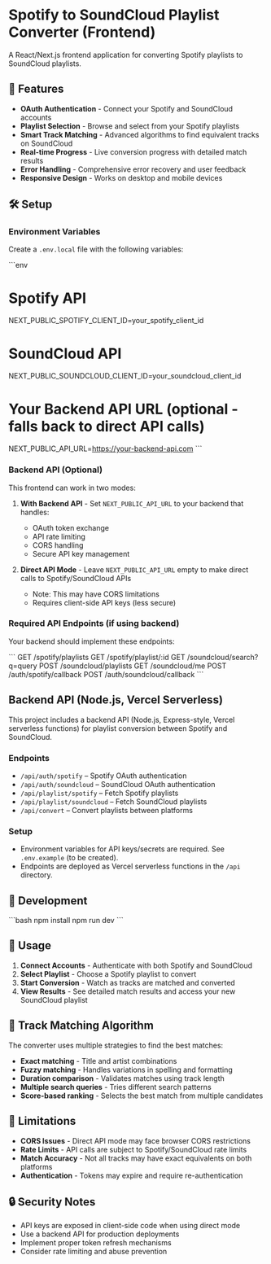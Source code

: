 # Spotify to SoundCloud Playlist Converter (Frontend)

A React/Next.js frontend application for converting Spotify playlists to SoundCloud playlists.

## 🚀 Features

- **OAuth Authentication** - Connect your Spotify and SoundCloud accounts
- **Playlist Selection** - Browse and select from your Spotify playlists
- **Smart Track Matching** - Advanced algorithms to find equivalent tracks on SoundCloud
- **Real-time Progress** - Live conversion progress with detailed match results
- **Error Handling** - Comprehensive error recovery and user feedback
- **Responsive Design** - Works on desktop and mobile devices

## 🛠️ Setup

### Environment Variables

Create a `.env.local` file with the following variables:

\`\`\`env
# Spotify API
NEXT_PUBLIC_SPOTIFY_CLIENT_ID=your_spotify_client_id

# SoundCloud API  
NEXT_PUBLIC_SOUNDCLOUD_CLIENT_ID=your_soundcloud_client_id

# Your Backend API URL (optional - falls back to direct API calls)
NEXT_PUBLIC_API_URL=https://your-backend-api.com
\`\`\`

### Backend API (Optional)

This frontend can work in two modes:

1. **With Backend API** - Set `NEXT_PUBLIC_API_URL` to your backend that handles:
   - OAuth token exchange
   - API rate limiting
   - CORS handling
   - Secure API key management

2. **Direct API Mode** - Leave `NEXT_PUBLIC_API_URL` empty to make direct calls to Spotify/SoundCloud APIs
   - Note: This may have CORS limitations
   - Requires client-side API keys (less secure)

### Required API Endpoints (if using backend)

Your backend should implement these endpoints:

\`\`\`
GET  /spotify/playlists
GET  /spotify/playlist/:id
GET  /soundcloud/search?q=query
POST /soundcloud/playlists
GET  /soundcloud/me
POST /auth/spotify/callback
POST /auth/soundcloud/callback
\`\`\`

## Backend API (Node.js, Vercel Serverless)

This project includes a backend API (Node.js, Express-style, Vercel serverless functions) for playlist conversion between Spotify and SoundCloud.

### Endpoints

- `/api/auth/spotify` – Spotify OAuth authentication
- `/api/auth/soundcloud` – SoundCloud OAuth authentication
- `/api/playlist/spotify` – Fetch Spotify playlists
- `/api/playlist/soundcloud` – Fetch SoundCloud playlists
- `/api/convert` – Convert playlists between platforms

### Setup
- Environment variables for API keys/secrets are required. See `.env.example` (to be created).
- Endpoints are deployed as Vercel serverless functions in the `/api` directory.

## 🔧 Development

\`\`\`bash
npm install
npm run dev
\`\`\`

## 📱 Usage

1. **Connect Accounts** - Authenticate with both Spotify and SoundCloud
2. **Select Playlist** - Choose a Spotify playlist to convert
3. **Start Conversion** - Watch as tracks are matched and converted
4. **View Results** - See detailed match results and access your new SoundCloud playlist

## 🎯 Track Matching Algorithm

The converter uses multiple strategies to find the best matches:

- **Exact matching** - Title and artist combinations
- **Fuzzy matching** - Handles variations in spelling and formatting
- **Duration comparison** - Validates matches using track length
- **Multiple search queries** - Tries different search patterns
- **Score-based ranking** - Selects the best match from multiple candidates

## 🚧 Limitations

- **CORS Issues** - Direct API mode may face browser CORS restrictions
- **Rate Limits** - API calls are subject to Spotify/SoundCloud rate limits
- **Match Accuracy** - Not all tracks may have exact equivalents on both platforms
- **Authentication** - Tokens may expire and require re-authentication

## 🔒 Security Notes

- API keys are exposed in client-side code when using direct mode
- Use a backend API for production deployments
- Implement proper token refresh mechanisms
- Consider rate limiting and abuse prevention
